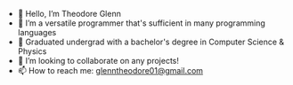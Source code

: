 - 👋 Hello, I’m Theodore Glenn
- 👀 I’m a versatile programmer that's sufficient in many programming languages
- 🌱 Graduated undergrad with a bachelor's degree in Computer Science & Physics
- 💞️ I’m looking to collaborate on any projects! 
- 📫 How to reach me: glenntheodore01@gmail.com

<!---
TGlenn44/TGlenn44 is a ✨ special ✨ repository because its `README.md` (this file) appears on your GitHub profile.
You can click the Preview link to take a look at your changes.
--->
